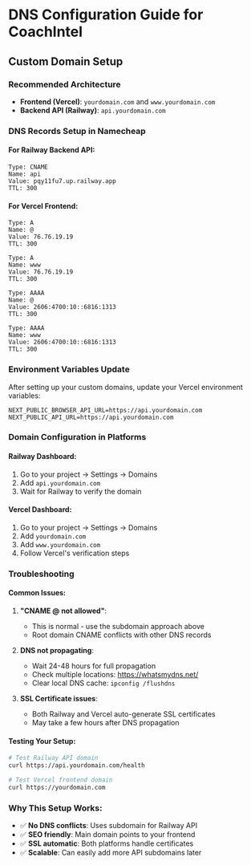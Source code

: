 # DNS Configuration Guide for CoachIntel

## Custom Domain Setup

### Recommended Architecture
- **Frontend (Vercel)**: `yourdomain.com` and `www.yourdomain.com`
- **Backend API (Railway)**: `api.yourdomain.com`

### DNS Records Setup in Namecheap

#### For Railway Backend API:
```
Type: CNAME
Name: api
Value: pqy11fu7.up.railway.app
TTL: 300
```

#### For Vercel Frontend:
```
Type: A
Name: @
Value: 76.76.19.19
TTL: 300

Type: A
Name: www  
Value: 76.76.19.19
TTL: 300

Type: AAAA
Name: @
Value: 2606:4700:10::6816:1313
TTL: 300

Type: AAAA
Name: www
Value: 2606:4700:10::6816:1313
TTL: 300
```

### Environment Variables Update

After setting up your custom domains, update your Vercel environment variables:

```env
NEXT_PUBLIC_BROWSER_API_URL=https://api.yourdomain.com
NEXT_PUBLIC_API_URL=https://api.yourdomain.com
```

### Domain Configuration in Platforms

#### Railway Dashboard:
1. Go to your project → Settings → Domains
2. Add `api.yourdomain.com`
3. Wait for Railway to verify the domain

#### Vercel Dashboard:
1. Go to your project → Settings → Domains  
2. Add `yourdomain.com`
3. Add `www.yourdomain.com`
4. Follow Vercel's verification steps

### Troubleshooting

#### Common Issues:

1. **"CNAME @ not allowed"**: 
   - This is normal - use the subdomain approach above
   - Root domain CNAME conflicts with other DNS records

2. **DNS not propagating**:
   - Wait 24-48 hours for full propagation
   - Check multiple locations: https://whatsmydns.net/
   - Clear local DNS cache: `ipconfig /flushdns`

3. **SSL Certificate issues**:
   - Both Railway and Vercel auto-generate SSL certificates
   - May take a few hours after DNS propagation

#### Testing Your Setup:
```bash
# Test Railway API domain
curl https://api.yourdomain.com/health

# Test Vercel frontend domain  
curl https://yourdomain.com
```

### Why This Setup Works:

- ✅ **No DNS conflicts**: Uses subdomain for Railway API
- ✅ **SEO friendly**: Main domain points to your frontend
- ✅ **SSL automatic**: Both platforms handle certificates
- ✅ **Scalable**: Can easily add more API subdomains later
